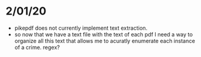 # 2/01/20
- pikepdf does not currently implement text extraction. 
- so now that we have a text file with the text of each pdf I need a way to organize all this text that allows me to acuratly enumerate each instance of a crime. regex? 